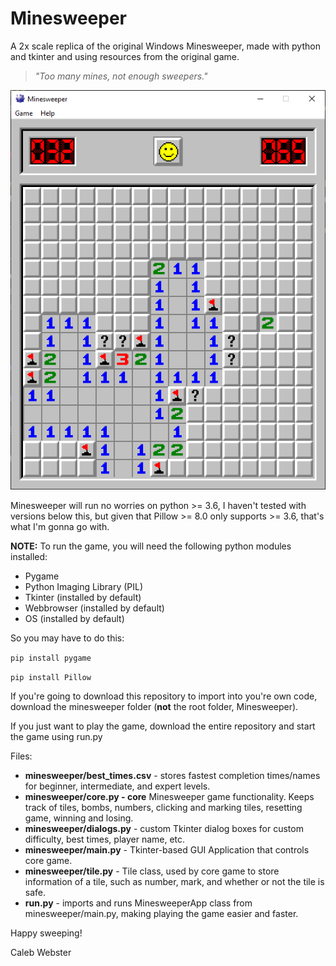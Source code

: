 # Minesweeper
 A 2x scale replica of the original Windows Minesweeper, made with python and tkinter and using 
 resources from the original game.

> _"Too many mines, not enough sweepers."_

![Minesweeper](capture.png)

Minesweeper will run no worries on python >= 3.6, I haven't tested with versions below this, 
but given that Pillow >= 8.0 only supports >= 3.6, that's what I'm gonna go with.

**NOTE:** To run the game, you will need the following python modules installed:
- Pygame
- Python Imaging Library (PIL)
- Tkinter (installed by default)
- Webbrowser (installed by default)
- OS (installed by default)

So you may have to do this:

`pip install pygame`

`pip install Pillow`

If you're going to download this repository to import into you're own code, download the minesweeper folder (__not__ the root folder, Minesweeper).

If you just want to play the game, download the entire repository and start the game using run.py

Files:
- __minesweeper/best_times.csv__ - stores fastest completion times/names for beginner, intermediate, and expert levels.
- __minesweeper/core.py - core__ Minesweeper game functionality. Keeps track of tiles, bombs, numbers, clicking and marking tiles, resetting game, winning and losing.
- __minesweeper/dialogs.py__ - custom Tkinter dialog boxes for custom difficulty, best times, player name, etc.
- __minesweeper/main.py__ - Tkinter-based GUI Application that controls core game.
- __minesweeper/tile.py__ - Tile class, used by core game to store information of a tile, such as number, mark, and whether or not the tile is safe.
- __run.py__ - imports and runs MinesweeperApp class from minesweeper/main.py, making playing the game easier and faster.

Happy sweeping!

Caleb Webster
